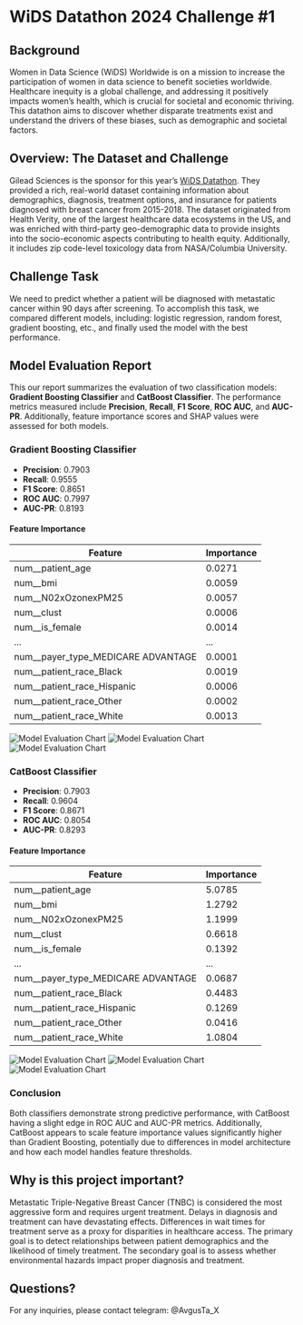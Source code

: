 # WiDS Datathon 2024 Challenge #1

## Background

Women in Data Science (WiDS) Worldwide is on a mission to increase the participation of women in data science to benefit societies worldwide. Healthcare inequity is a global challenge, and addressing it positively impacts women’s health, which is crucial for societal and economic thriving. This datathon aims to discover whether disparate treatments exist and understand the drivers of these biases, such as demographic and societal factors.

## Overview: The Dataset and Challenge

Gilead Sciences is the sponsor for this year’s [WiDS Datathon](https://www.widsworldwide.org/learn/datathon/). They provided a rich, real-world dataset containing information about demographics, diagnosis, treatment options, and insurance for patients diagnosed with breast cancer from 2015-2018. The dataset originated from Health Verity, one of the largest healthcare data ecosystems in the US, and was enriched with third-party geo-demographic data to provide insights into the socio-economic aspects contributing to health equity. Additionally, it includes zip code-level toxicology data from NASA/Columbia University.

## Challenge Task

We need to predict whether a patient will be diagnosed with metastatic cancer within 90 days after screening.
To accomplish this task, we compared different models, including: logistic regression, random forest, gradient boosting, etc., and finally used the model with the best performance.

## Model Evaluation Report

This our report summarizes the evaluation of two classification models: **Gradient Boosting Classifier** and **CatBoost Classifier**. The performance metrics measured include **Precision**, **Recall**, **F1 Score**, **ROC AUC**, and **AUC-PR**. Additionally, feature importance scores and SHAP values were assessed for both models.

### Gradient Boosting Classifier
- **Precision**: 0.7903
- **Recall**: 0.9555
- **F1 Score**: 0.8651
- **ROC AUC**: 0.7997
- **AUC-PR**: 0.8193

#### Feature Importance
| Feature | Importance |
|---------|------------|
| num__patient_age | 0.0271 |
| num__bmi | 0.0059 |
| num__N02xOzonexPM25 | 0.0057 |
| num__clust | 0.0006 |
| num__is_female | 0.0014 |
| ... | ... |
| num__payer_type_MEDICARE ADVANTAGE | 0.0001 |
| num__patient_race_Black | 0.0019 |
| num__patient_race_Hispanic | 0.0006 |
| num__patient_race_Other | 0.0002 |
| num__patient_race_White | 0.0013 |

![Model Evaluation Chart](Images/1.1.png)
![Model Evaluation Chart](Images/1.2.png)
![Model Evaluation Chart](Images/1.3.png)

### CatBoost Classifier
- **Precision**: 0.7903
- **Recall**: 0.9604
- **F1 Score**: 0.8671
- **ROC AUC**: 0.8054
- **AUC-PR**: 0.8293

#### Feature Importance
| Feature | Importance |
|---------|------------|
| num__patient_age | 5.0785 |
| num__bmi | 1.2792 |
| num__N02xOzonexPM25 | 1.1999 |
| num__clust | 0.6618 |
| num__is_female | 0.1392 |
| ... | ... |
| num__payer_type_MEDICARE ADVANTAGE | 0.0687 |
| num__patient_race_Black | 0.4483 |
| num__patient_race_Hispanic | 0.1269 |
| num__patient_race_Other | 0.0416 |
| num__patient_race_White | 1.0804 |

![Model Evaluation Chart](Images/2.1.png)
![Model Evaluation Chart](Images/2.2.png)
![Model Evaluation Chart](Images/2.3.png)

### Conclusion
Both classifiers demonstrate strong predictive performance, with CatBoost having a slight edge in ROC AUC and AUC-PR metrics. Additionally, CatBoost appears to scale feature importance values significantly higher than Gradient Boosting, potentially due to differences in model architecture and how each model handles feature thresholds.

## Why is this project important?

Metastatic Triple-Negative Breast Cancer (TNBC) is considered the most aggressive form and requires urgent treatment. Delays in diagnosis and treatment can have devastating effects. Differences in wait times for treatment serve as a proxy for disparities in healthcare access. The primary goal is to detect relationships between patient demographics and the likelihood of timely treatment. The secondary goal is to assess whether environmental hazards impact proper diagnosis and treatment.

## Questions?

For any inquiries, please contact telegram: @AvgusTa_X



